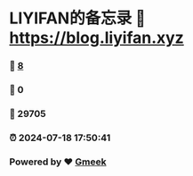 # LIYIFAN的备忘录 :link: https://blog.liyifan.xyz 
### :page_facing_up: [8](https://blog.liyifan.xyz/tag.html) 
### :speech_balloon: 0 
### :hibiscus: 29705 
### :alarm_clock: 2024-07-18 17:50:41 
### Powered by :heart: [Gmeek](https://github.com/Meekdai/Gmeek)
